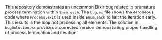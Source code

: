 This repository demonstrates an uncommon Elixir bug related to premature process termination within `Enum.each`. The `bug.ex` file shows the erroneous code where `Process.exit` is used inside `Enum.each` to halt the iteration early. This results in the loop not processing all elements. The solution in `bugSolution.ex` provides a corrected version demonstrating proper handling of process termination and iteration.